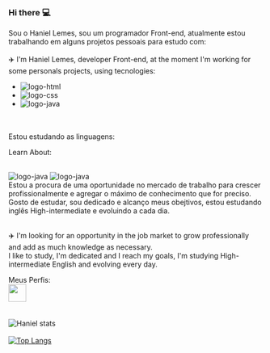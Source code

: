 ### Hi there :computer:

Sou o Haniel Lemes, sou um programador Front-end, atualmente estou trabalhando em alguns projetos pessoais para estudo com:
<br>
<br>
 :airplane: I'm Haniel Lemes, developer Front-end, at the moment I'm working for some personals projects, using tecnologies:
<br>
- <img src="https://img.shields.io/badge/HTML-239120?style=for-the-badge&logo=html5&logoColor=white" alt="logo-html"/>
- <img src="https://img.shields.io/badge/CSS-239120?&style=for-the-badge&logo=css3&logoColor=white" alt="logo-css"/>
- <img src="https://img.shields.io/badge/JavaScript-323330?style=for-the-badge&logo=javascript&logoColor=F7DF1E" alt="logo-java">
<br>
<br>
Estou estudando as linguagens:
<p>Learn About:</p>
<br>
<img src="https://img.shields.io/badge/JavaScript-323330?style=for-the-badge&logo=javascript&logoColor=F7DF1E" alt="logo-java">
<img src="https://img.shields.io/badge/React-20232A?style=for-the-badge&logo=react&logoColor=61DAFB" alt="logo-java"/>
<br>
Estou a procura de uma oportunidade no mercado de trabalho para crescer profissionalmente e agregar o máximo de conhecimento que for preciso.
<br>
  Gosto de estudar, sou dedicado e alcanço meus obejtivos, estou estudando inglês High-intermediate e evoluindo a cada dia.
<br>
<br>

 :airplane:  I'm looking for an opportunity in the job market to grow professionally and add as much knowledge as necessary. 
 <br>
 I like to study, I'm dedicated and I reach my goals, I'm studying High-intermediate English and evolving every day.
<br>

Meus Perfis:
<br>
<a href="https://www.linkedin.com/in/haniel-lemes-zangirolami-621a58207/" target="_blank"> <img src="https://t.ctcdn.com.br/09Y6BbLFxNn7XGCYRGzEI0p0oy8=/400x400/smart/filters:format(webp)/i490027.jpeg" height="35px"> <a/>
<br>
<br>


![Haniel stats](https://github-readme-stats.vercel.app/api?username=Hanielss&show_icons=true&theme=transparent)
<br>
<br>
[![Top Langs](https://github-readme-stats.vercel.app/api/top-langs/?username=hanielss&layout=donut-vertical)](https://github.com/anuraghazra/github-readme-stats)



